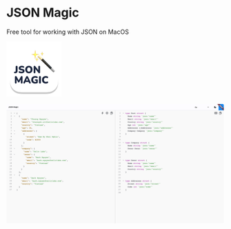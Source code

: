 # JSON Magic
Free tool for working with JSON on MacOS

![JSONMagicIcon](/Screenshots/AppIcon.png)


![JSONMagic](/Screenshots/Home.png)